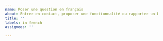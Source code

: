 ```yaml
---
name: Poser une question en français
about: Entrer en contact, proposer une fonctionnalité ou rapporter un bug
title: ''
labels: in french
assignees: ''

---
```



